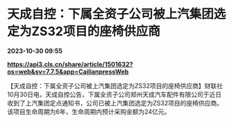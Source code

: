 # 天成自控：下属全资子公司被上汽集团选定为ZS32项目的座椅供应商

**2023-10-30 09:55**

**https://api3.cls.cn/share/article/1501632?os=web&sv=7.7.5&app=CailianpressWeb**

【天成自控：下属全资子公司被上汽集团选定为ZS32项目的座椅供应商】财联社10月30日电，天成自控公告，下属全资子公司郑州天成汽车配件有限公司于近日收到了上汽集团定点通知书，公司已被上汽集团选定为ZS32项目的座椅供应商。该项目生命周期为6年，生命周期内预计采购金额为24亿元。